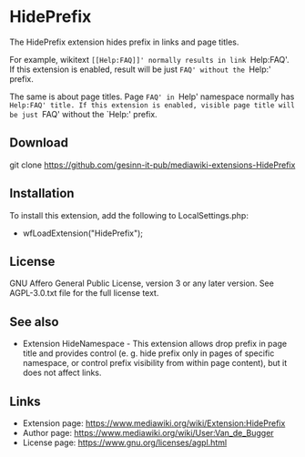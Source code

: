 <!-- README -->

# HidePrefix

The HidePrefix extension hides prefix in links and page titles.

For example, wikitext `[[Help:FAQ]]' normally results in link `Help:FAQ'. If this extension is
enabled, result will be just `FAQ' without the `Help:' prefix.

The same is about page titles. Page `FAQ' in `Help' namespace normally has `Help:FAQ' title. If this
extension is enabled, visible page title will be just `FAQ' without the `Help:' prefix.

## Download

 git clone https://github.com/gesinn-it-pub/mediawiki-extensions-HidePrefix

## Installation

To install this extension, add the following to LocalSettings.php:

- wfLoadExtension("HidePrefix");

## License

GNU Affero General Public License, version 3 or any later version. See AGPL-3.0.txt file for the
full license text.

## See also

*   Extension HideNamespace - This extension allows drop prefix in page title and provides control
    (e. g. hide prefix only in pages of specific namespace, or control prefix visibility from within
    page content), but it does not affect links.

## Links

* Extension page: https://www.mediawiki.org/wiki/Extension:HidePrefix
* Author page:    https://www.mediawiki.org/wiki/User:Van_de_Bugger
* License page:   https://www.gnu.org/licenses/agpl.html

<!-- end of file -->
